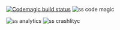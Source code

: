 [![Codemagic build status](https://api.codemagic.io/apps/63a31ddf64ef306b7cc8ca8b/release-workflow/status_badge.svg)](https://codemagic.io/apps/63a31ddf64ef306b7cc8ca8b/release-workflow/latest_build)
![ss code magic](https://user-images.githubusercontent.com/106152206/209418873-e167722b-aaf5-408d-839f-76cef8cd6ded.jpg)

![ss analytics](https://user-images.githubusercontent.com/106152206/209418915-d00f884c-cedf-41d8-aefb-5c78fa8e72fc.jpg)
![ss crashlityc](https://user-images.githubusercontent.com/106152206/209418922-161cb04f-576c-4158-b6f3-d5ab102ee3e3.jpg)
